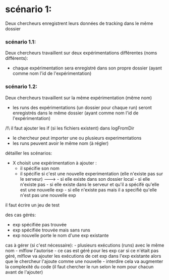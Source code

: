# scénario 1: 
Deux chercheurs enregistrent leurs données de tracking dans le même dossier

### scénario 1.1:
Deux chercheurs travaillent sur deux expérimentations différentes (noms différents):
- chaque expérimentation sera enregistré dans son propre dossier (ayant comme nom l'id de l'expérimentation)

### scénario 1.2: 
Deux chercheurs travaillent sur la même expérimentation (même nom)
- les runs des expérimentations (un dossier pour chaque run) seront enregistrés dans le même dossier (ayant comme nom l'id de l'expérimentation)


/!\ il faut ajouter les if (si les fichiers existent) dans logFromDir

- le chercheur peut importer une ou plusieurs experimentations
- les runs peuvent avoir le même nom (à régler)

détailler les scénarios: 
* X choisit une expérimentation à ajouter :
    - il spécifie son nom
    - il spécifie si c'est une nouvelle experimentation (elle n'existe pas sur le serveur)
    --->    - si elle existe dans son dossier local
            - si elle n'existe pas
            - si elle existe dans le serveur et qu'il a spécifé qu'elle est une nouvelle exp 
            - si elle n'existe pas mais il a specifié qu'elle n'est pas une nouvelle exp


il faut écrire un jeu de test 


des cas gérés: 
- exp spécifiée pas trouvée
- exp spécifiée trouvée mais sans runs
- exp nouvelle porte le nom d'une exp existante

cas à gérer (si c'est nécessaire):
    - plusieurs exécutions (runs) avec le même nom
    - mlflow l'autorise
    - ce cas est géré pour les exp car si ce n'était pas géré, mlflow va    ajouter les exécutions de cet exp dans l'exp existante alors que le chercheur l'ajoute comme une nouvelle 
    - interdire cela va augmenter la complexité du code (il faut chercher le run selon le nom pour chacun avant de l'ajouter)
